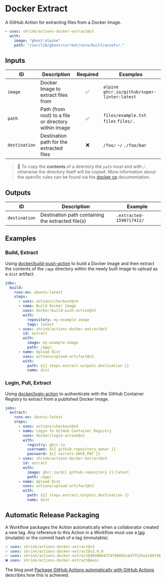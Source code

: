 # Docker Extract

A GitHub Action for extracting files from a Docker Image.

```yaml
- uses: shrink/actions-docker-extract@v3
  with:
    image: "ghost:alpine"
    path: "/var/lib/ghost/current/core/built/assets/."
```

## Inputs

| ID            | Description                                          | Required | Examples                                      |
| ------------- | ---------------------------------------------------- | :------: | --------------------------------------------- |
| `image`       | Docker Image to extract files from                   |    ✅    | `alpine` `ghcr.io/github/super-linter:latest` |
| `path`        | Path (from root) to a file or directory within Image |    ✅    | `files/example.txt` `files` `files/.`         |
| `destination` | Destination path for the extracted files             |    ❌    | `/foo/` `~/` `./foo/bar`                      |

> :paperclip: To copy the **contents** of a directory the `path` must end with
> `/.` otherwise the directory itself will be copied. More information about the
> specific rules can be found via the [docker cp][docker-cp] documentation.

## Outputs

| ID            | Description                                       | Example                  |
| ------------- | ------------------------------------------------- | ------------------------ |
| `destination` | Destination path containing the extracted file(s) | `.extracted-1598717412/` |

## Examples

### Build, Extract

Using [docker/build-push-action][build-push-action] to build a Docker
Image and then extract the contents of the `/app` directory within the newly
built image to upload as a `dist` artifact.

```yaml
jobs:
  build:
    runs-on: ubuntu-latest
    steps:
      - uses: actions/checkout@v4
      - name: Build Docker Image
        uses: docker/build-push-action@v5
        with:
          repository: my-example-image
          tags: latest
      - uses: shrink/actions-docker-extract@v3
        id: extract
        with:
          image: my-example-image
          path: /app/.
      - name: Upload Dist
        uses: actions/upload-artifact@v3
        with:
          path: ${{ steps.extract.outputs.destination }}
          name: dist
```

### Login, Pull, Extract

Using [docker/login-action][login-action] to authenticate with the GitHub
Container Registry to extract from a published Docker Image.

```yaml
jobs:
  extract:
    runs-on: ubuntu-latest
    steps:
      - uses: actions/checkout@v4
      - name: Login to GitHub Container Registry
        uses: docker/login-action@v1
        with:
          registry: ghcr.io
          username: ${{ github.repository_owner }}
          password: ${{ secrets.GHCR_PAT }}
      - uses: shrink/actions-docker-extract@v3
        id: extract
        with:
          image: ghcr.io/${{ github.repository }}:latest
          path: /app/.
      - name: Upload Dist
        uses: actions/upload-artifact@v3
        with:
          path: ${{ steps.extract.outputs.destination }}
          name: dist
```

## Automatic Release Packaging

A Workflow packages the Action automatically when a collaborator created a new
tag. Any reference to this Action in a Workflow must use a [tag][tags] (mutable)
or the commit hash of a tag (immutable).

```yaml
✅ uses: shrink/actions-docker-extract@v3
✅ uses: shrink/actions-docker-extract@v3.0.0
✅ uses: shrink/actions-docker-extract@40400b42f4f8b663c647f535e2c6674658e39fc6
❌ uses: shrink/actions-docker-extract@main
```

The blog post
[Package GitHub Actions automatically with GitHub Actions][blog/package-automatically]
describes how this is achieved.

[build-push-action]: https://github.com/docker/build-push-action
[login-action]: https://github.com/docker/login-action
[docker-cp]: https://docs.docker.com/engine/reference/commandline/cp/#extended-description
[tags]: https://github.com/shrink/actions-docker-extract/tags
[blog/package-automatically]: https://medium.com/prompt/package-github-actions-automatically-with-github-actions-a70b9f7bae4
